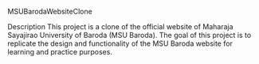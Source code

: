MSUBarodaWebsiteClone

Description
This project is a clone of the official website of Maharaja Sayajirao University of Baroda (MSU Baroda). The goal of this project is to replicate the design and functionality of the MSU Baroda website for learning and practice purposes.
